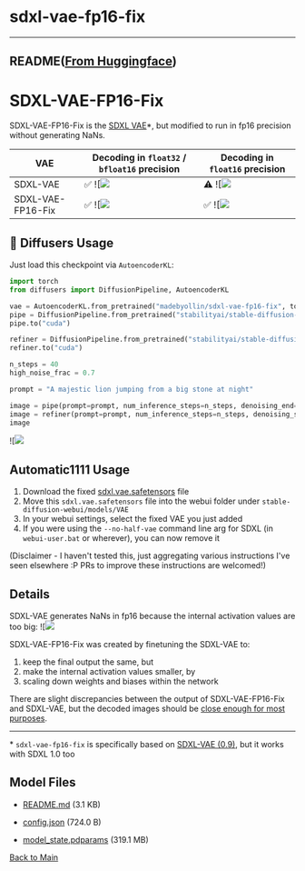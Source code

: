 
# sdxl-vae-fp16-fix
---


## README([From Huggingface](https://huggingface.co/madebyollin/sdxl-vae-fp16-fix))


# SDXL-VAE-FP16-Fix

SDXL-VAE-FP16-Fix is the [SDXL VAE](https://huggingface.co/stabilityai/sdxl-vae)*, but modified to run in fp16 precision without generating NaNs.

| VAE                   | Decoding in `float32` / `bfloat16` precision | Decoding in `float16` precision |
| --------------------- | -------------------------------------------- | ------------------------------- |
| SDXL-VAE              | ✅ ![![](https://huggingface.co/madebyollin/sdxl-vae-fp16-fix/resolve/main/./images/orig-fp32.png)              | ⚠️ ![![](https://huggingface.co/madebyollin/sdxl-vae-fp16-fix/resolve/main/./images/orig-fp16.png)  |
| SDXL-VAE-FP16-Fix     | ✅ ![![](https://huggingface.co/madebyollin/sdxl-vae-fp16-fix/resolve/main/./images/fix-fp32.png)               | ✅ ![![](https://huggingface.co/madebyollin/sdxl-vae-fp16-fix/resolve/main/./images/fix-fp16.png)   |

## 🧨 Diffusers Usage

Just load this checkpoint via `AutoencoderKL`:

```py
import torch
from diffusers import DiffusionPipeline, AutoencoderKL

vae = AutoencoderKL.from_pretrained("madebyollin/sdxl-vae-fp16-fix", torch_dtype=torch.float16)
pipe = DiffusionPipeline.from_pretrained("stabilityai/stable-diffusion-xl-base-1.0", vae=vae, torch_dtype=torch.float16, variant="fp16", use_safetensors=True)
pipe.to("cuda")

refiner = DiffusionPipeline.from_pretrained("stabilityai/stable-diffusion-xl-refiner-1.0", vae=vae, torch_dtype=torch.float16, use_safetensors=True, variant="fp16")
refiner.to("cuda")

n_steps = 40
high_noise_frac = 0.7

prompt = "A majestic lion jumping from a big stone at night"

image = pipe(prompt=prompt, num_inference_steps=n_steps, denoising_end=high_noise_frac, output_type="latent").images
image = refiner(prompt=prompt, num_inference_steps=n_steps, denoising_start=high_noise_frac, image=image).images[0]
image
```

![![](https://huggingface.co/datasets/huggingface/documentation-images/resolve/main/diffusers/lion_refined.png)

## Automatic1111 Usage

1. Download the fixed [sdxl.vae.safetensors](https://huggingface.co/madebyollin/sdxl-vae-fp16-fix/resolve/main/sdxl.vae.safetensors?download=true) file
2. Move this `sdxl.vae.safetensors` file into the webui folder under `stable-diffusion-webui/models/VAE`
3. In your webui settings, select the fixed VAE you just added
4. If you were using the `--no-half-vae` command line arg for SDXL (in `webui-user.bat` or wherever), you can now remove it

(Disclaimer - I haven't tested this, just aggregating various instructions I've seen elsewhere :P PRs to improve these instructions are welcomed!)

## Details

SDXL-VAE generates NaNs in fp16 because the internal activation values are too big:
![![](https://huggingface.co/madebyollin/sdxl-vae-fp16-fix/resolve/main/./images/activation-magnitudes.jpg)

SDXL-VAE-FP16-Fix was created by finetuning the SDXL-VAE to:
1. keep the final output the same, but
2. make the internal activation values smaller, by
3. scaling down weights and biases within the network

There are slight discrepancies between the output of SDXL-VAE-FP16-Fix and SDXL-VAE, but the decoded images should be [close enough for most purposes](https://huggingface.co/madebyollin/sdxl-vae-fp16-fix/discussions/7#64c5c0f8e2e5c94bd04eaa80).

---

\* `sdxl-vae-fp16-fix` is specifically based on [SDXL-VAE (0.9)](https://huggingface.co/stabilityai/sdxl-vae/discussions/6#64acea3f7ac35b7de0554490), but it works with SDXL 1.0 too



## Model Files

- [README.md](https://paddlenlp.bj.bcebos.com/models/community/madebyollin/sdxl-vae-fp16-fix/README.md) (3.1 KB)

- [config.json](https://paddlenlp.bj.bcebos.com/models/community/madebyollin/sdxl-vae-fp16-fix/config.json) (724.0 B)

- [model_state.pdparams](https://paddlenlp.bj.bcebos.com/models/community/madebyollin/sdxl-vae-fp16-fix/model_state.pdparams) (319.1 MB)


[Back to Main](../../)